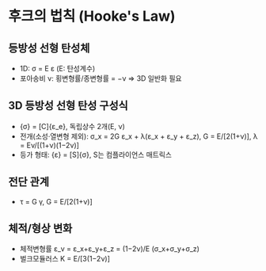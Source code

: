 # 후크의 법칙 (Hooke's Law)

## 등방성 선형 탄성체
- 1D: σ = E ε (E: 탄성계수)
- 포아송비 ν: 횡변형률/종변형률 = −ν ⇒ 3D 일반화 필요

## 3D 등방성 선형 탄성 구성식
- {σ} = [C]{ε_e}, 독립상수 2개(E, ν)
- 전개(소성·열변형 제외):
  σ_x = 2G ε_x + λ(ε_x + ε_y + ε_z),  G = E/[2(1+ν)],  λ = Eν/[(1+ν)(1−2ν)]
- 등가 형태: {ε} = [S]{σ},  S는 컴플라이언스 매트릭스

## 전단 관계
- τ = G γ,  G = E/[2(1+ν)]

## 체적/형상 변화
- 체적변형률 ε_v = ε_x+ε_y+ε_z = (1−2ν)/E (σ_x+σ_y+σ_z)
- 벌크모듈러스 K = E/[3(1−2ν)]

